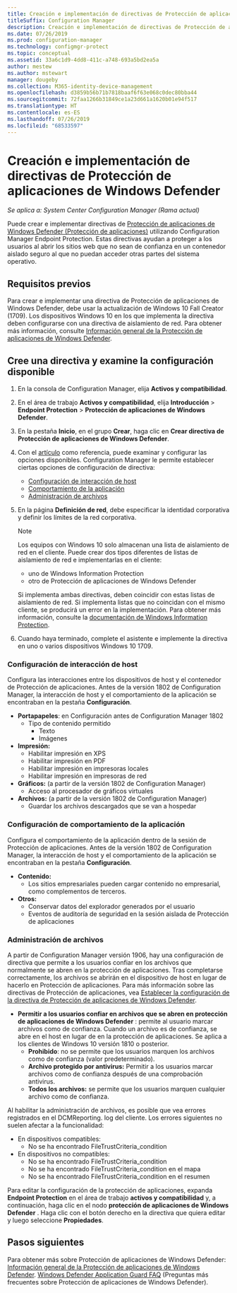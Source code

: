 ```yaml
---
title: Creación e implementación de directivas de Protección de aplicaciones de Windows Defender
titleSuffix: Configuration Manager
description: Creación e implementación de directivas de Protección de aplicaciones de Windows Defender.
ms.date: 07/26/2019
ms.prod: configuration-manager
ms.technology: configmgr-protect
ms.topic: conceptual
ms.assetid: 33a6c1d9-4dd8-411c-a748-693a5bd2ea5a
author: mestew
ms.author: mstewart
manager: dougeby
ms.collection: M365-identity-device-management
ms.openlocfilehash: d3859b56b71b7818baaf6f63e068c0dec80bba44
ms.sourcegitcommit: 72faa1266b31849ce1a23d661a1620b01e94f517
ms.translationtype: HT
ms.contentlocale: es-ES
ms.lasthandoff: 07/26/2019
ms.locfileid: "68533597"
---
```

# <a name="create-and-deploy-windows-defender-application-guard-policy"></a>Creación e implementación de directivas de Protección de aplicaciones de Windows Defender

*Se aplica a: System Center Configuration Manager (Rama actual)*
<!-- 1351960 -->  
Puede crear e implementar directivas de [Protección de aplicaciones de Windows Defender (Protección de aplicaciones)](https://docs.microsoft.com/windows/threat-protection/windows-defender-application-guard/wd-app-guard-overview) utilizando Configuration Manager Endpoint Protection. Estas directivas ayudan a proteger a los usuarios al abrir los sitios web que no sean de confianza en un contenedor aislado seguro al que no puedan acceder otras partes del sistema operativo.

## <a name="prerequisites"></a>Requisitos previos

Para crear e implementar una directiva de Protección de aplicaciones de Windows Defender, debe usar la actualización de Windows 10 Fall Creator (1709). Los dispositivos Windows 10 en los que implementa la directiva deben configurarse con una directiva de aislamiento de red. Para obtener más información, consulte [Información general de la Protección de aplicaciones de Windows Defender](https://docs.microsoft.com/windows/threat-protection/windows-defender-application-guard/wd-app-guard-overview).

## <a name="create-a-policy-and-to-browse-the-available-settings"></a>Cree una directiva y examine la configuración disponible

1. En la consola de Configuration Manager, elija **Activos y compatibilidad**.
2. En el área de trabajo **Activos y compatibilidad**, elija **Introducción** > **Endpoint Protection** > **Protección de aplicaciones de Windows Defender**.
3. En la pestaña **Inicio**, en el grupo **Crear**, haga clic en **Crear directiva de Protección de aplicaciones de Windows Defender**.
4. Con el [artículo](https://docs.microsoft.com/windows/security/threat-protection/windows-defender-application-guard/configure-wd-app-guard) como referencia, puede examinar y configurar las opciones disponibles. Configuration Manager le permite establecer ciertas opciones de configuración de directiva:
   - [Configuración de interacción de host](#bkmk_HIS)
   - [Comportamiento de la aplicación](#bkmk_ABS)
   - [Administración de archivos](#bkmk_FM)
5. En la página **Definición de red**, debe especificar la identidad corporativa y definir los límites de la red corporativa.

    > [!NOTE]
    > Los equipos con Windows 10 solo almacenan una lista de aislamiento de red en el cliente. Puede crear dos tipos diferentes de listas de aislamiento de red e implementarlas en el cliente:
    >
    >  - uno de Windows Information Protection
    >  - otro de Protección de aplicaciones de Windows Defender
    >
    > Si implementa ambas directivas, deben coincidir con estas listas de aislamiento de red. Si implementa listas que no coincidan con el mismo cliente, se producirá un error en la implementación. Para obtener más información, consulte la [documentación de Windows Information Protection](https://docs.microsoft.com/windows/threat-protection/windows-information-protection/create-wip-policy-using-sccm).

6. Cuando haya terminado, complete el asistente e implemente la directiva en uno o varios dispositivos Windows 10 1709.

### <a name="bkmk_HIS"></a> Configuración de interacción de host

Configura las interacciones entre los dispositivos de host y el contenedor de Protección de aplicaciones. Antes de la versión 1802 de Configuration Manager, la interacción de host y el comportamiento de la aplicación se encontraban en la pestaña **Configuración**.

- **Portapapeles**: en Configuración antes de Configuration Manager 1802
  - Tipo de contenido permitido
    - Texto
    - Imágenes
- **Impresión:**
  - Habilitar impresión en XPS
  - Habilitar impresión en PDF
  - Habilitar impresión en impresoras locales
  - Habilitar impresión en impresoras de red
- **Gráficos:** (a partir de la versión 1802 de Configuration Manager)
  - Acceso al procesador de gráficos virtuales
- **Archivos:** (a partir de la versión 1802 de Configuration Manager)
  - Guardar los archivos descargados que se van a hospedar

### <a name="bkmk_ABS"></a> Configuración de comportamiento de la aplicación

Configura el comportamiento de la aplicación dentro de la sesión de Protección de aplicaciones. Antes de la versión 1802 de Configuration Manager, la interacción de host y el comportamiento de la aplicación se encontraban en la pestaña **Configuración**.

- **Contenido:**
  - Los sitios empresariales pueden cargar contenido no empresarial, como complementos de terceros.
- **Otros:**
  - Conservar datos del explorador generados por el usuario
  - Eventos de auditoría de seguridad en la sesión aislada de Protección de aplicaciones

### <a name="bkmk_FM"></a> Administración de archivos
<!--3555858-->
A partir de Configuration Manager versión 1906, hay una configuración de directiva que permite a los usuarios confiar en los archivos que normalmente se abren en la protección de aplicaciones. Tras completarse correctamente, los archivos se abrirán en el dispositivo de host en lugar de hacerlo en Protección de aplicaciones. Para más información sobre las directivas de Protección de aplicaciones, vea [Establecer la configuración de la directiva de Protección de aplicaciones de Windows Defender](https://docs.microsoft.com/windows/security/threat-protection/windows-defender-application-guard/configure-wd-app-guard).

- **Permitir a los usuarios confiar en archivos que se abren en protección de aplicaciones de Windows Defender** : permite al usuario marcar archivos como de confianza. Cuando un archivo es de confianza, se abre en el host en lugar de en la protección de aplicaciones. Se aplica a los clientes de Windows 10 versión 1810 o posterior.
  - **Prohibido**: no se permite que los usuarios marquen los archivos como de confianza (valor predeterminado).
  - **Archivo protegido por antivirus:** Permitir a los usuarios marcar archivos como de confianza después de una comprobación antivirus.
  - **Todos los archivos:** se permite que los usuarios marquen cualquier archivo como de confianza.

Al habilitar la administración de archivos, es posible que vea errores registrados en el DCMReporting. log del cliente. Los errores siguientes no suelen afectar a la funcionalidad: <!--4619457-->

- En dispositivos compatibles:
  - No se ha encontrado FileTrustCriteria_condition
- En dispositivos no compatibles:
  - No se ha encontrado FileTrustCriteria_condition
  - No se ha encontrado FileTrustCriteria_condition en el mapa
  - No se ha encontrado FileTrustCriteria_condition en el resumen

Para editar la configuración de la protección de aplicaciones, expanda **Endpoint Protection** en el área de trabajo **activos y compatibilidad** y, a continuación, haga clic en el nodo **protección de aplicaciones de Windows Defender** . Haga clic con el botón derecho en la directiva que quiera editar y luego seleccione **Propiedades**.

## <a name="next-steps"></a>Pasos siguientes

Para obtener más sobre Protección de aplicaciones de Windows Defender: [Información general de la Protección de aplicaciones de Windows Defender](https://docs.microsoft.com/windows/security/threat-protection/windows-defender-application-guard/wd-app-guard-overview).
[Windows Defender Application Guard FAQ](https://docs.microsoft.com/windows/security/threat-protection/windows-defender-application-guard/faq-wd-app-guard) (Preguntas más frecuentes sobre Protección de aplicaciones de Windows Defender).
